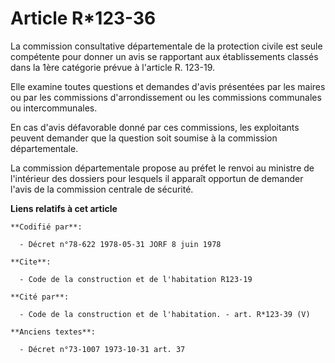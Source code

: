 # Article R*123-36

La commission consultative départementale de la protection civile est seule compétente pour donner un avis se rapportant aux
établissements classés dans la 1ère catégorie prévue à l'article R. 123-19.

Elle examine toutes questions et demandes d'avis présentées par les maires ou par les commissions d'arrondissement ou les
commissions communales ou intercommunales.

En cas d'avis défavorable donné par ces commissions, les exploitants peuvent demander que la question soit soumise à la
commission départementale.

La commission départementale propose au préfet le renvoi au ministre de l'intérieur des dossiers pour lesquels il apparaît
opportun de demander l'avis de la commission centrale de sécurité.

**Liens relatifs à cet article**

	**Codifié par**:

	  - Décret n°78-622 1978-05-31 JORF 8 juin 1978

	**Cite**:

	  - Code de la construction et de l'habitation R123-19

	**Cité par**:

	  - Code de la construction et de l'habitation. - art. R*123-39 (V)

	**Anciens textes**:

	  - Décret n°73-1007 1973-10-31 art. 37
